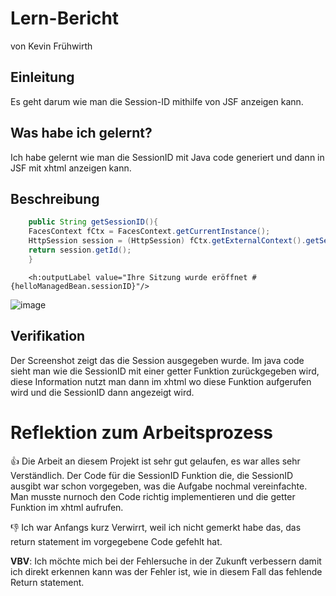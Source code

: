 # Lern-Bericht
von Kevin Frühwirth

## Einleitung

Es geht darum wie man die Session-ID mithilfe von JSF anzeigen kann.

## Was habe ich gelernt?

Ich habe gelernt wie man die SessionID mit Java code generiert und dann in JSF mit xhtml anzeigen kann.

## Beschreibung

```java
    public String getSessionID(){
    FacesContext fCtx = FacesContext.getCurrentInstance();
    HttpSession session = (HttpSession) fCtx.getExternalContext().getSession(false);
    return session.getId();    
    }
```

```xhtml
    <h:outputLabel value="Ihre Sitzung wurde eröffnet #{helloManagedBean.sessionID}"/> 
```

![image](https://user-images.githubusercontent.com/69578309/187229314-f7dde777-a861-4c99-8abc-4e4bf0834895.png)


## Verifikation

Der Screenshot zeigt das die Session ausgegeben wurde. Im java code sieht man wie die SessionID mit einer getter Funktion zurückgegeben wird, diese Information nutzt man dann im xhtml wo diese Funktion aufgerufen wird und die SessionID dann angezeigt wird.

# Reflektion zum Arbeitsprozess

👍 Die Arbeit an diesem Projekt ist sehr gut gelaufen, es war alles sehr Verständlich. Der Code für die SessionID Funktion die, die SessionID ausgibt war schon vorgegeben, was die Aufgabe nochmal vereinfachte. Man musste nurnoch den Code richtig implementieren und die getter Funktion im xhtml aufrufen.

👎 Ich war Anfangs kurz Verwirrt, weil ich nicht gemerkt habe das, das return statement im vorgegebene Code gefehlt hat.

**VBV**: Ich möchte mich bei der Fehlersuche in der Zukunft verbessern damit ich direkt erkennen kann was der Fehler ist, wie in diesem Fall das fehlende Return statement.
